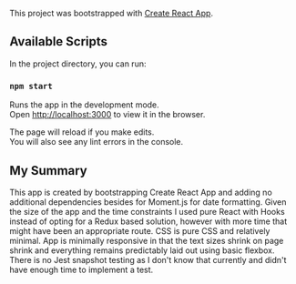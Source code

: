 This project was bootstrapped with [Create React App](https://github.com/facebook/create-react-app).

## Available Scripts

In the project directory, you can run:

### `npm start`

Runs the app in the development mode.<br>
Open [http://localhost:3000](http://localhost:3000) to view it in the browser.

The page will reload if you make edits.<br>
You will also see any lint errors in the console.

## My Summary

This app is created by bootstrapping Create React App and adding no additional dependencies besides for Moment.js for date formatting. Given the size of the app and the time constraints I used pure React with Hooks instead of opting for a Redux based solution, however with more time that might have been an appropriate route. CSS is pure CSS and relatively minimal. App is minimally responsive in that the text sizes shrink on page shrink and everything remains predictably laid out using basic flexbox. There is no Jest snapshot testing as I don't know that currently and didn't have enough time to implement a test.